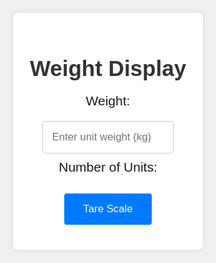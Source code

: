 <!DOCTYPE html>
<html lang="en">
<head>
  <meta charset="UTF-8">
  <meta name="viewport" content="width=device-width, initial-scale=1.0">
  <title>ESP32 Weight Display</title>
  <style>
    html, body {
      font-family: Arial, sans-serif;
      display: flex;
      flex-direction: column;
      align-items: center;
      justify-content: center;
      height: 100%;
      margin: 0;
      background-color: #f0f0f0;
    }
    .container {
      width: 90%;
      max-width: 600px;
      background: #fff;
      padding: 20px;
      border-radius: 8px;
      box-shadow: 0 0 10px rgba(0, 0, 0, 0.1);
      text-align: center;
    }
    h1 {
      color: #333;
      font-size: 2.5em;
      margin-bottom: 20px;
    }
    p {
      font-size: 1.5em;
      margin: 10px 0;
    }
    input {
      padding: 15px;
      font-size: 1.2em;
      border: 1px solid #ccc;
      border-radius: 4px;
      margin-top: 10px;
      width: 80%;
      max-width: 300px;
    }
    button {
      padding: 15px 30px;
      margin: 20px 10px;
      font-size: 1.2em;
      color: #fff;
      background-color: #007BFF;
      border: none;
      border-radius: 4px;
      cursor: pointer;
    }
    button:hover {
      background-color: #0056b3;
    }
  </style>
  <!-- Firebase App (the core Firebase SDK) is always required and must be listed first -->
  <script src="https://www.gstatic.com/firebasejs/9.8.0/firebase-app.js"></script>
  <script src="https://www.gstatic.com/firebasejs/9.8.0/firebase-analytics.js"></script>
  <script src="https://www.gstatic.com/firebasejs/9.8.0/firebase-database.js"></script>
</head>
<body>
  <div class='container'>
    <h1>Weight Display</h1>
    <p id='weight'>Weight: </p>
    <input type='number' id='unitWeight' placeholder='Enter unit weight (kg)' step='0.001'>
    <p id='units'>Number of Units: </p>
    <button onclick='tareScale()'>Tare Scale</button>
  </div>

  <script>
    // Your web app's Firebase configuration
    const firebaseConfig = { 
      apiKey: "AIzaSyCENwRUTdGb7oa2ymsSGs2TDvN0z-aQIvA",
      authDomain: "esp32-c72b0.firebaseapp.com",
      databaseURL: "https://esp32-c72b0-default-rtdb.firebaseio.com",
      projectId: "esp32-c72b0",
      storageBucket: "esp32-c72b0.appspot.com",
      messagingSenderId: "1035271337480",
      appId: "1:1035271337480:web:4b4b43b6f518f1adfa83bd",
      measurementId: "G-ERER2ESDC3"
    };

    // Initialize Firebase
    const app = firebase.initializeApp(firebaseConfig);
    const database = firebase.database();

    // Reference your database path
    const weightRef = database.ref('sensor/weight');
    const tareRef = database.ref('sensor/tare');

    // Get data from Firebase
    weightRef.on('value', (snapshot) => {
      const weight = snapshot.val();
      document.getElementById('weight').innerText = `Weight: ${weight} kg`;

      const unitWeight = parseFloat(document.getElementById('unitWeight').value);
      if (unitWeight > 0) {
        const units = weight / unitWeight;
        document.getElementById('units').innerText = `Number of Units: ${units.toFixed(2)}`;
      }
    });

    // Function to tare the scale
    function tareScale() {
      tareRef.set(true).then(() => {
        alert('Scale tared successfully');
      }).catch((error) => {
        alert('Error taring scale: ' + error.message);
      });
    }
  </script>
</body>
</html>
